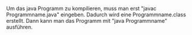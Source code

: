 Um das java Programm zu kompilieren, muss man erst "javac Programmname.java" eingeben.
Dadurch wird eine Programmname.class erstellt.
Dann kann man das Programm mit "java Programmname" ausführen.